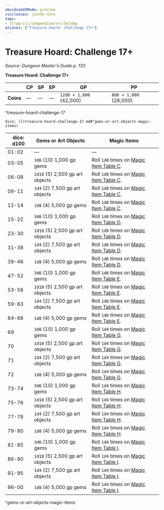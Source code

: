 ```yaml
---
obsidianUIMode: preview
cssclasses: json5e-note
tags:
- ttrpg-cli/compendium/src/5e/dmg
aliases: ["Treasure Hoard: Challenge 17+"]
---
```

# Treasure Hoard: Challenge 17+
*Source: Dungeon Master's Guide p. 133* 

**Treasure Hoard: Challenge 17+**

|  | CP | SP | EP | GP | PP |
|--|----|----|----|----|----|
| **Coins** | — | — | — | `12d6 × 1,000` (42,000) | `8d6 × 1,000` (28,000) |
^treasure-hoard-challenge-17

`dice: [](treasure-hoard-challenge-17.md#^gems-or-art-objects-magic-items)`

| dice: d100 | Gems or Art Objects | Magic Items |
|------------|---------------------|-------------|
| 01-02 | — | — |
| 03-05 | `3d6` (10) 1,000 gp gems | Roll `1d8` times on [Magic Item Table C](Misc%20Files/CLI/compendium/tables/magic-item-table-c.md). |
| 06-08 | `1d10` (5) 2,500 gp art objects | Roll `1d8` times on [Magic Item Table C](Misc%20Files/CLI/compendium/tables/magic-item-table-c.md). |
| 09-11 | `1d4` (2) 7,500 gp art objects | Roll `1d8` times on [Magic Item Table C](Misc%20Files/CLI/compendium/tables/magic-item-table-c.md). |
| 12-14 | `1d8` (4) 5,000 gp gems | Roll `1d8` times on [Magic Item Table C](Misc%20Files/CLI/compendium/tables/magic-item-table-c.md). |
| 15-22 | `3d6` (10) 1,000 gp gems | Roll `1d6` times on [Magic Item Table D](Misc%20Files/CLI/compendium/tables/magic-item-table-d.md). |
| 23-30 | `1d10` (5) 2,500 gp art objects | Roll `1d6` times on [Magic Item Table D](Misc%20Files/CLI/compendium/tables/magic-item-table-d.md). |
| 31-38 | `1d4` (2) 7,500 gp art objects | Roll `1d6` times on [Magic Item Table D](Misc%20Files/CLI/compendium/tables/magic-item-table-d.md). |
| 39-46 | `1d8` (4) 5,000 gp gems | Roll `1d6` times on [Magic Item Table D](Misc%20Files/CLI/compendium/tables/magic-item-table-d.md). |
| 47-52 | `3d6` (10) 1,000 gp gems | Roll `1d6` times on [Magic Item Table E](Misc%20Files/CLI/compendium/tables/magic-item-table-e.md). |
| 53-58 | `1d10` (5) 2,500 gp art objects | Roll `1d6` times on [Magic Item Table E](Misc%20Files/CLI/compendium/tables/magic-item-table-e.md). |
| 59-63 | `1d4` (2) 7,500 gp art objects | Roll `1d6` times on [Magic Item Table E](Misc%20Files/CLI/compendium/tables/magic-item-table-e.md). |
| 64-68 | `1d8` (4) 5,000 gp gems | Roll `1d6` times on [Magic Item Table E](Misc%20Files/CLI/compendium/tables/magic-item-table-e.md). |
| 69 | `3d6` (10) 1,000 gp gems | Roll `1d4` times on [Magic Item Table G](Misc%20Files/CLI/compendium/tables/magic-item-table-g.md). |
| 70 | `1d10` (5) 2,500 gp art objects | Roll `1d4` times on [Magic Item Table G](Misc%20Files/CLI/compendium/tables/magic-item-table-g.md). |
| 71 | `1d4` (2) 7,500 gp art objects | Roll `1d4` times on [Magic Item Table G](Misc%20Files/CLI/compendium/tables/magic-item-table-g.md). |
| 72 | `1d8` (4) 5,000 gp gems | Roll `1d4` times on [Magic Item Table G](Misc%20Files/CLI/compendium/tables/magic-item-table-g.md). |
| 73-74 | `3d6` (10) 1,000 gp gems | Roll `1d4` times on [Magic Item Table H](Misc%20Files/CLI/compendium/tables/magic-item-table-h.md). |
| 75-76 | `1d10` (5) 2,500 gp art objects | Roll `1d4` times on [Magic Item Table H](Misc%20Files/CLI/compendium/tables/magic-item-table-h.md). |
| 77-78 | `1d4` (2) 7,500 gp art objects | Roll `1d4` times on [Magic Item Table H](Misc%20Files/CLI/compendium/tables/magic-item-table-h.md). |
| 79-80 | `1d8` (4) 5,000 gp gems | Roll `1d4` times on [Magic Item Table H](Misc%20Files/CLI/compendium/tables/magic-item-table-h.md). |
| 81-85 | `3d6` (10) 1,000 gp gems | Roll `1d4` times on [Magic Item Table I](Misc%20Files/CLI/compendium/tables/magic-item-table-i.md). |
| 86-90 | `1d10` (5) 2,500 gp art objects | Roll `1d4` times on [Magic Item Table I](Misc%20Files/CLI/compendium/tables/magic-item-table-i.md). |
| 91-95 | `1d4` (2) 7,500 gp art objects | Roll `1d4` times on [Magic Item Table I](Misc%20Files/CLI/compendium/tables/magic-item-table-i.md). |
| 96-00 | `1d8` (4) 5,000 gp gems | Roll `1d4` times on [Magic Item Table I](Misc%20Files/CLI/compendium/tables/magic-item-table-i.md). |
^gems-or-art-objects-magic-items